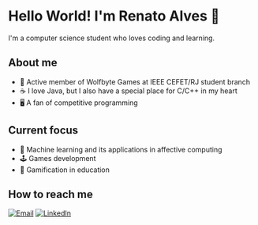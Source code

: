 # Hello World! I'm Renato Alves 👋

 I'm a computer science student who loves coding and learning. 

## About me
- 🐺 Active member of Wolfbyte Games at IEEE CEFET/RJ student branch
- ☕ I love Java, but I also have a special place for C/C++ in my heart
- 🖥️ A fan of competitive programming

## Current focus
- 🤖 Machine learning and its applications in affective computing
- 🕹️ Games development
- 🎲 Gamification in education

## How to reach me

[![Email](https://img.shields.io/badge/Email-D14836?style=for-the-badge&logo=gmail&logoColor=white)](mailto:renato.alvs1103@gmail.com)
[![LinkedIn](https://img.shields.io/badge/LinkedIn-0077B5?style=for-the-badge&logo=linkedin&logoColor=white)](https://www.linkedin.com/in/renato-alves-457a52300/)

